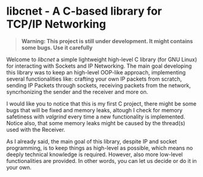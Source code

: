 # libcnet - A C-based library for TCP/IP Networking

> **Warning: This project is still under development. It might contains some bugs. Use it carefully**

Welcome to *libcnet* a simple lightweight high-level C library (for GNU Linux) for interacting with Sockets and IP Networking. The main goal
developing this library was to keep an high-level OOP-like approach, implementing several functionalities like: crafting your 
own IP packets from scratch, sending IP Packets through sockets, receiving packets from the network, syncrhonizing 
the sender and the receiver and more on. 

I would like you to notice that this is my first C project, there might be some bugs that will be fixed and memory leaks,
altough I check for memory safetiness with *valgrind* every time a new functionality is implemented. Notice also, that some
memory leaks might be caused by the thread(s) used with the Receiver. 

As I already said, the main goal of this library, despite IP and socket programming, is to keep things as high-level
as possible, which means no deeply technical knowledge is required. However, also more low-level functionalities are
provided. In other words, you can let us decide or do it in your own. 